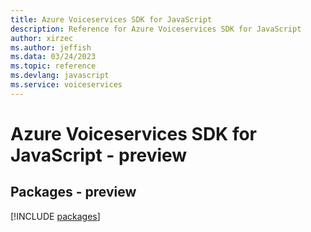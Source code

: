 ```yaml
---
title: Azure Voiceservices SDK for JavaScript
description: Reference for Azure Voiceservices SDK for JavaScript
author: xirzec
ms.author: jeffish
ms.data: 03/24/2023
ms.topic: reference
ms.devlang: javascript
ms.service: voiceservices
---
```

# Azure Voiceservices SDK for JavaScript - preview
## Packages - preview
[!INCLUDE [packages](voiceservices-index.md)]